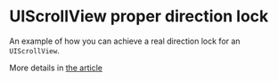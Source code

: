 UIScrollView proper direction lock
===========

An example of how you can achieve a real direction lock for an
`UIScrollView`.

More details in [the
article](http://bogdanconstantinescu.com/blog/proper-direction-lock-for-uiscrollview.html)

